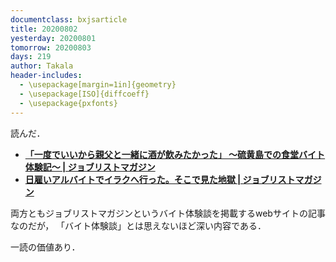 ```yaml
---
documentclass: bxjsarticle
title: 20200802
yesterday: 20200801
tomorrow: 20200803
days: 219
author: Takala
header-includes:
  - \usepackage[margin=1in]{geometry}
  - \usepackage[ISO]{diffcoeff}
  - \usepackage{pxfonts}
---
```




読んだ．


* **[「一度でいいから親父と一緒に酒が飲みたかった」 〜硫黄島での食堂バイト体験記〜 | ジョブリストマガジン](https://m.job-list.net/articles/175)**
* **[日雇いアルバイトでイラクへ行った。そこで見た地獄 | ジョブリストマガジン](https://m.job-list.net/articles/195)**


両方ともジョブリストマガジンというバイト体験談を掲載するwebサイトの記事なのだが，
「バイト体験談」とは思えないほど深い内容である．


一読の価値あり．